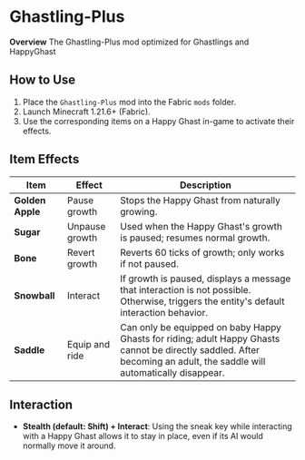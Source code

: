 # Ghastling-Plus

**Overview**
The Ghastling-Plus mod optimized for Ghastlings and HappyGhast

## How to Use

1. Place the `Ghastling-Plus` mod into the Fabric `mods` folder.
2. Launch Minecraft 1.21.6+ (Fabric).
3. Use the corresponding items on a Happy Ghast in-game to activate their effects.

## Item Effects

| Item             | Effect         | Description                                                                                                                                                            |
| ---------------- | -------------- | ---------------------------------------------------------------------------------------------------------------------------------------------------------------------- |
| **Golden Apple** | Pause growth   | Stops the Happy Ghast from naturally growing.                                                                                                                          |
| **Sugar**        | Unpause growth | Used when the Happy Ghast's growth is paused; resumes normal growth.                                                                                                   |
| **Bone**         | Revert growth  | Reverts 60 ticks of growth; only works if not paused.                                                                                                                  |
| **Snowball**     | Interact       | If growth is paused, displays a message that interaction is not possible. Otherwise, triggers the entity's default interaction behavior.                               |
| **Saddle**       | Equip and ride | Can only be equipped on baby Happy Ghasts for riding; adult Happy Ghasts cannot be directly saddled. After becoming an adult, the saddle will automatically disappear. |

## Interaction

- **Stealth (default: Shift) + Interact**: Using the sneak key while interacting with a Happy Ghast allows it to stay in place, even if its AI would normally move it around.
